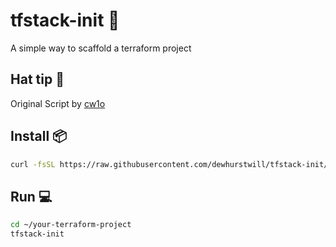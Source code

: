 # tfstack-init 🔧

A simple way to scaffold a terraform project

## Hat tip 🎩

Original Script by [cw1o](https://github.com/cw1o)

## Install 📦 

```bash
curl -fsSL https://raw.githubusercontent.com/dewhurstwill/tfstack-init/main/install.sh | bash
```

## Run 💻

```bash
cd ~/your-terraform-project
tfstack-init
```
